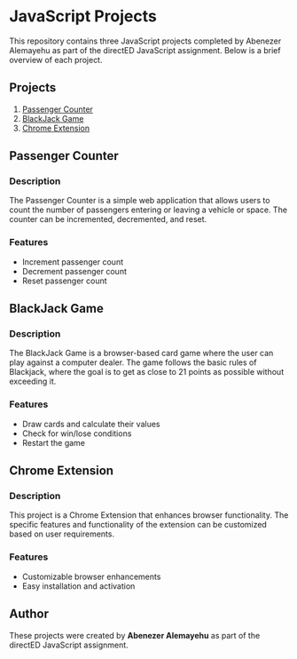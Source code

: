 # JavaScript Projects

This repository contains three JavaScript projects completed by Abenezer Alemayehu as part of the directED JavaScript assignment. Below is a brief overview of each project.

## Projects

1. [Passenger Counter](#passenger-counter)
2. [BlackJack Game](#blackjack-game)
3. [Chrome Extension](#chrome-extension)

## Passenger Counter

### Description

The Passenger Counter is a simple web application that allows users to count the number of passengers entering or leaving a vehicle or space. The counter can be incremented, decremented, and reset.

### Features

- Increment passenger count
- Decrement passenger count
- Reset passenger count

## BlackJack Game

### Description

The BlackJack Game is a browser-based card game where the user can play against a computer dealer. The game follows the basic rules of Blackjack, where the goal is to get as close to 21 points as possible without exceeding it.

### Features

- Draw cards and calculate their values
- Check for win/lose conditions
- Restart the game

## Chrome Extension

### Description

This project is a Chrome Extension that enhances browser functionality. The specific features and functionality of the extension can be customized based on user requirements.

### Features

- Customizable browser enhancements
- Easy installation and activation

## Author

These projects were created by **Abenezer Alemayehu** as part of the directED JavaScript assignment.
